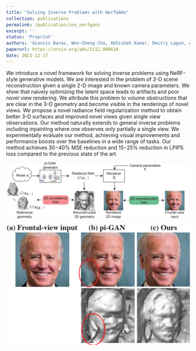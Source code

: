 ```yaml
---
title: "Solving Inverse Problems with NerfGANs"
collection: publications
permalink: /publication/inv_nerfgans
excerpt: ''
status: 'Preprint'
authors: 'Giannis Daras, Wen-Sheng Chu, Abhishek Kumar, Dmitry Lagun, Alexandros G. Dimakis'
paperurl: https://arxiv.org/abs/2112.090618
date: 2021-12-17
---
```


We introduce a novel framework for solving inverse problems using NeRF-style generative models. We are interested in the problem of 3-D scene reconstruction given a single 2-D image and known camera parameters. We show that naively optimizing the latent space leads to artifacts and poor novel view rendering. We attribute this problem to volume obstructions that are clear in the 3-D geometry and become visible in the renderings of novel views. We propose a novel radiance field regularization method to obtain better 3-D surfaces and improved novel views given single view observations. Our method naturally extends to general inverse problems including inpainting where one observes only partially a single view. We experimentally evaluate our method, achieving visual improvements and performance boosts over the baselines in a wide range of tasks. Our method achieves 30−40% MSE reduction and 15−25% reduction in LPIPS loss compared to the previous state of the art.

![](../images/nerfgans_fig2.png)



![](../images/nerfgans_fig1.png)
